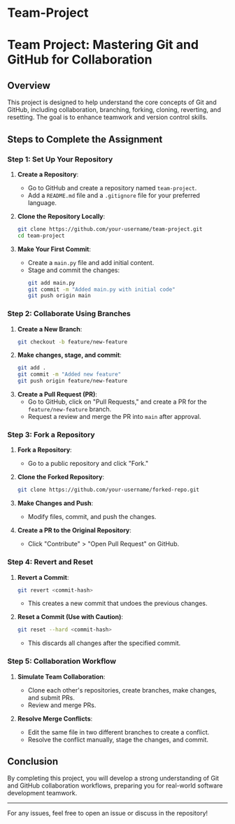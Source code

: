 # Team-Project
# Team Project: Mastering Git and GitHub for Collaboration

## Overview
This project is designed to help understand the core concepts of Git and GitHub, including collaboration, branching, forking, cloning, reverting, and resetting. The goal is to enhance teamwork and version control skills.

## Steps to Complete the Assignment

### Step 1: Set Up Your Repository
1. **Create a Repository**:
   - Go to GitHub and create a repository named `team-project`.
   - Add a `README.md` file and a `.gitignore` file for your preferred language.

2. **Clone the Repository Locally**:
   ```bash
   git clone https://github.com/your-username/team-project.git
   cd team-project
   ```

3. **Make Your First Commit**:
   - Create a `main.py` file and add initial content.
   - Stage and commit the changes:
     ```bash
     git add main.py
     git commit -m "Added main.py with initial code"
     git push origin main
     ```

### Step 2: Collaborate Using Branches
1. **Create a New Branch**:
   ```bash
   git checkout -b feature/new-feature
   ```
2. **Make changes, stage, and commit**:
   ```bash
   git add .
   git commit -m "Added new feature"
   git push origin feature/new-feature
   ```
3. **Create a Pull Request (PR)**:
   - Go to GitHub, click on "Pull Requests," and create a PR for the `feature/new-feature` branch.
   - Request a review and merge the PR into `main` after approval.

### Step 3: Fork a Repository
1. **Fork a Repository**:
   - Go to a public repository and click "Fork."

2. **Clone the Forked Repository**:
   ```bash
   git clone https://github.com/your-username/forked-repo.git
   ```

3. **Make Changes and Push**:
   - Modify files, commit, and push the changes.

4. **Create a PR to the Original Repository**:
   - Click "Contribute" > "Open Pull Request" on GitHub.

### Step 4: Revert and Reset
1. **Revert a Commit**:
   ```bash
   git revert <commit-hash>
   ```
   - This creates a new commit that undoes the previous changes.

2. **Reset a Commit (Use with Caution)**:
   ```bash
   git reset --hard <commit-hash>
   ```
   - This discards all changes after the specified commit.

### Step 5: Collaboration Workflow
1. **Simulate Team Collaboration**:
   - Clone each other's repositories, create branches, make changes, and submit PRs.
   - Review and merge PRs.

2. **Resolve Merge Conflicts**:
   - Edit the same file in two different branches to create a conflict.
   - Resolve the conflict manually, stage the changes, and commit.

## Conclusion
By completing this project, you will develop a strong understanding of Git and GitHub collaboration workflows, preparing you for real-world software development teamwork.

---
For any issues, feel free to open an issue or discuss in the repository!

